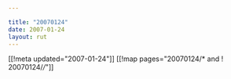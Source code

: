 ```yaml
---

title: "20070124"
date: 2007-01-24
layout: rut
---
```


[[!meta updated="2007-01-24"]]
[[!map pages="20070124/* and ! 20070124/*/*"]]
